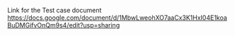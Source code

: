Link for the Test case document
https://docs.google.com/document/d/1MbwLweohXO7aaCx3K1HxI04E1koaBuDMGifvOnQm9s4/edit?usp=sharing
